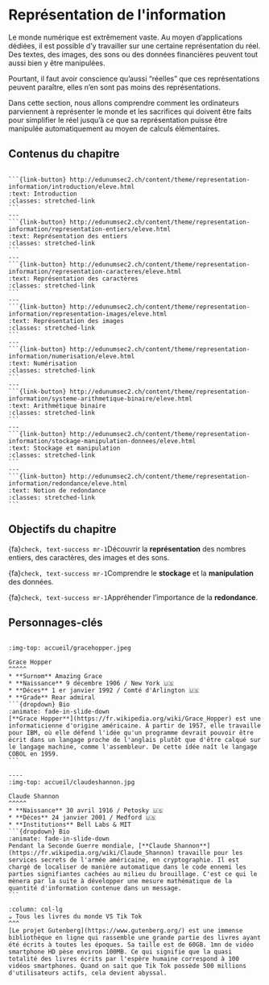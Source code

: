 <!-- ````{image} 02_media/accueil/ASCII.png
:name: information
:height: 200px
:width: 1000px
:alt: Information
:align: center
```` 
 -->


Représentation de l'information
==================================

Le monde numérique est extrêmement vaste. Au moyen d’applications dédiées, il est possible d’y travailler sur une certaine représentation du réel. Des textes, des images, des sons ou des données financières peuvent tout aussi bien y être manipulées.

Pourtant, il faut avoir conscience qu’aussi “réelles” que ces représentations peuvent paraître, elles n’en sont pas moins des représentations.

Dans cette section, nous allons comprendre comment les ordinateurs parviennent à représenter le monde et les sacrifices qui doivent être faits pour simplifier le réel jusqu’à ce que sa représentation puisse être manipulée automatiquement au moyen de calculs élémentaires.

## Contenus du chapitre

````{panels}

```{link-button} http://edunumsec2.ch/content/theme/representation-information/introduction/eleve.html
:text: Introduction
:classes: stretched-link
```
---
```{link-button} http://edunumsec2.ch/content/theme/representation-information/representation-entiers/eleve.html
:text: Représentation des entiers
:classes: stretched-link
```
---
```{link-button} http://edunumsec2.ch/content/theme/representation-information/representation-caracteres/eleve.html
:text: Représentation des caractères
:classes: stretched-link
```
---
```{link-button} http://edunumsec2.ch/content/theme/representation-information/representation-images/eleve.html
:text: Représentation des images
:classes: stretched-link
```
---
```{link-button} http://edunumsec2.ch/content/theme/representation-information/numerisation/eleve.html
:text: Numérisation
:classes: stretched-link
```
---
```{link-button} http://edunumsec2.ch/content/theme/representation-information/systeme-arithmetique-binaire/eleve.html
:text: Arithmétique binaire
:classes: stretched-link
```
---
```{link-button} http://edunumsec2.ch/content/theme/representation-information/stockage-manipulation-donnees/eleve.html
:text: Stockage et manipulation
:classes: stretched-link
```
---
```{link-button} http://edunumsec2.ch/content/theme/representation-information/redondance/eleve.html
:text: Notion de redondance
:classes: stretched-link
```
````

## Objectifs du chapitre

{fa}`check, text-success mr-1`Découvrir la **représentation** des nombres entiers, des caractères, des images et des sons.

{fa}`check, text-success mr-1`Comprendre le **stockage** et la **manipulation** des données.

{fa}`check, text-success mr-1`Appréhender l’importance de la **redondance**.

## Personnages-clés

````{panels}

:img-top: accueil/gracehopper.jpeg

Grace Hopper
^^^^^
* **Surnom** Amazing Grace
* **Naissance** 9 décembre 1906 / New York 🇺🇸 
* **Déces** 1 er janvier 1992 / Comté d'Arlington 🇺🇸 
* **Grade** Rear admiral
```{dropdown} Bio
:animate: fade-in-slide-down
[**Grace Hopper**](https://fr.wikipedia.org/wiki/Grace_Hopper) est une informaticienne d'origine américaine. À partir de 1957, elle travaille pour IBM, où elle défend l'idée qu'un programme devrait pouvoir être écrit dans un langage proche de l'anglais plutôt que d'être calqué sur le langage machine, comme l'assembleur. De cette idée naît le langage COBOL en 1959.
```

----
:img-top: accueil/claudeshannon.jpg

Claude Shannon
^^^^^
* **Naissance** 30 avril 1916 / Petosky 🇺🇸 
* **Déces** 24 janvier 2001 / Medford 🇺🇸 
* **Institutions** Bell Labs & MIT
```{dropdown} Bio
:animate: fade-in-slide-down
Pendant la Seconde Guerre mondiale, [**Claude Shannon**](https://fr.wikipedia.org/wiki/Claude_Shannon) travaille pour les services secrets de l'armée américaine, en cryptographie. Il est chargé de localiser de manière automatique dans le code ennemi les parties signifiantes cachées au milieu du brouillage. C'est ce qui le mènera par la suite à développer une mesure mathématique de la quantité d'information contenue dans un message. 
```
````

```{panels} 
:column: col-lg
☕ Tous les livres du monde VS Tik Tok
^^^
[Le projet Gutenberg](https://www.gutenberg.org/) est une immense bibliothèque en ligne qui rassemble une grande partie des livres ayant été écrits à toutes les époques. Sa taille est de 60GB. 1mn de vidéo smartphone HD pèse environ 100MB. Ce qui signifie que la quasi totalité des livres écrits par l'espère humaine correspond à 100 vidéos smartphones. Quand on sait que Tik Tok possède 500 millions d'utilisateurs actifs, cela devient abyssal.
```
